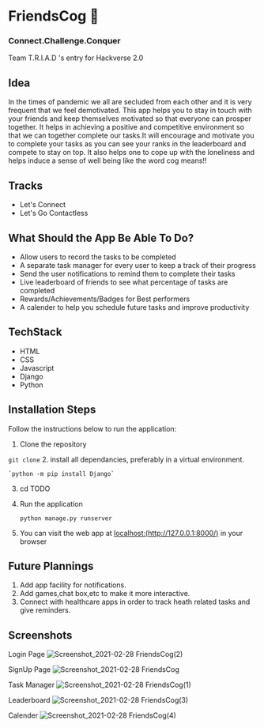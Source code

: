 # FriendsCog :two_women_holding_hands:
### Connect.Challenge.Conquer

Team T.R.I.A.D 's entry for Hackverse 2.0

## Idea
In the times of pandemic we all are secluded from each other and it is very frequent that we feel demotivated. This app helps you to stay in touch with your friends and keep themselves motivated so that everyone can prosper together. It helps in achieving a positive and competitive environment so that we can together complete our tasks.It will encourage and motivate you to complete your tasks as you can see your ranks in the leaderboard and compete to stay on top. It also helps one to cope up with the loneliness and helps induce a sense of well being like the word cog means!!

## Tracks
* Let's Connect
* Let's Go Contactless

## What Should the App Be Able To Do?
* Allow users to record the tasks to be completed
* A separate task manager for every user to keep a track of their progress
* Send the user notifications to remind them to complete their tasks
* Live leaderboard of friends to see what percentage of tasks are completed
* Rewards/Achievements/Badges for Best performers
* A calender to help you schedule future tasks and improve productivity

## TechStack
* HTML
* CSS
* Javascript
* Django
* Python

## Installation Steps

Follow the instructions below to run the application:
1. Clone the repository 
  
  `git clone`
2. install all dependancies, preferably in a virtual environment.

    `python -m pip install Django`
3. cd TODO
4. Run the application

    `python manage.py runserver`
5. You can visit the web app at [localhost:(http://127.0.0.1:8000/)](http://127.0.0.1:8000/) in your browser

## Future Plannings

1. Add app facility for notifications.
2. Add games,chat box,etc to make it more interactive.
3. Connect with healthcare apps in order to track heath related tasks and give reminders.


## Screenshots

Login Page
![Screenshot_2021-02-28 FriendsCog(2)](https://user-images.githubusercontent.com/56317982/109409100-bc4aeb00-79b5-11eb-9a4c-c62b3607a7a9.png)

SignUp Page
![Screenshot_2021-02-28 FriendsCog](https://user-images.githubusercontent.com/56317982/109409105-cbca3400-79b5-11eb-902d-f7a1d2d61818.png)

Task Manager
![Screenshot_2021-02-28 FriendsCog(1)](https://user-images.githubusercontent.com/56317982/109409113-dc7aaa00-79b5-11eb-8efb-cea1647090d6.png)

Leaderboard
![Screenshot_2021-02-28 FriendsCog(3)](https://user-images.githubusercontent.com/56317982/109409118-e56b7b80-79b5-11eb-827c-cec07c33af56.png)

Calender
![Screenshot_2021-02-28 FriendsCog(4)](https://user-images.githubusercontent.com/56317982/109409123-ebf9f300-79b5-11eb-9456-f29e4f858d03.png)








